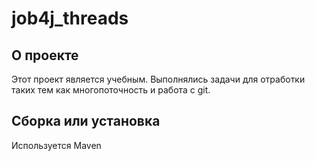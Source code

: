 # job4j_threads

## О проекте
Этот проект является учебным. Выполнялись задачи для отработки таких тем как многопоточность и работа с git.
## Сборка или установка
Используется Maven